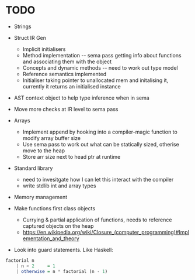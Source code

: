 
# TODO

* Strings

* Struct IR Gen
    - Implicit initialisers
    - Method implementation -- sema pass getting info about functions and associating them with the object
    - Concepts and dynamic methods -- need to work out type model
    - Reference semantics implemented
    - Initialiser taking pointer to unallocated mem and initalising it, currently it returns an initialised instance
    
* AST context object to help type inference when in sema

* Move more checks at IR level to sema pass

* Arrays
    - Implement append by hooking into a compiler-magic function to modify array buffer size
    - Use sema pass to work out what can be statically sized, otherise move to the heap
    - Store arr size next to head ptr at runtime

* Standard library
    - need to invesitgate how I can let this interact with the compiler
    - write stdlib int and array types

* Memory management

* Make functions first class objects
    - Currying & partial application of functions, needs to reference captured objects on the heap
    - https://en.wikipedia.org/wiki/Closure_(computer_programming)#Implementation_and_theory

* Look into guard statements. Like Haskell:

```haskell
factorial n
    | n < 2     = 1
    | otherwise = n * factorial (n - 1)
```
